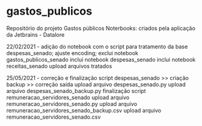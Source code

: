 # gastos_publicos
Repositório do projeto Gastos públicos
Noterbooks: criados pela aplicação da Jetbrains - Datalore

22/02/2021 - adição do notebook com o script para tratamento da base despesas_senado; 
             ajuste encoding;
             exclui notebook gastos_publicos_senado
             inclui notebook despesas_senado
             inclui notebook receitas_senado
             upload arquivos tratados

25/05/2021 - correção e finalização script despesas_senado
               >> criação backup
               >> correção saída
             upload arquivo despesas_senado.py
             upload arquivo despesas_senado_backup.py
             finalização script remuneracao_servidores_senado
             upload arquivo remuneracao_servidores_senado.py
             upload arquivo remuneracao_servidores_senado_backup.csv
             upload arquivo remuneracao_servidores_senado.csv
             
